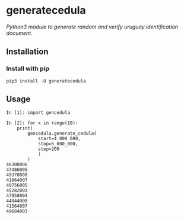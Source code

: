 # generatecedula
*Python3 module to generate random and verify
uruguay identification document.*

## Installation
### Install with pip
```
pip3 install -U generatecedula
```

## Usage
```
In [1]: import gencedula

In [2]: for x in range(10):
	print(
		gencedula.generate_cedula(
			start=4_000_000,
			stop=5_000_000,
			step=200
			)
		)
46308006
47486005
49378000
41064007
40756005
45282003
47958004
44844000
41564007
49684003
```
